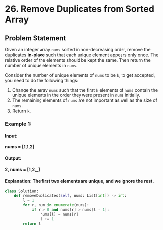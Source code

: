 # 26. Remove Duplicates from Sorted Array

## Problem Statement  
Given an integer array `nums` sorted in non-decreasing order, remove the duplicates **in-place** such that each unique element appears only once. The relative order of the elements should be kept the same. Then return the number of unique elements in `nums`.  

Consider the number of unique elements of `nums` to be `k`, to get accepted, you need to do the following things:  
1. Change the array `nums` such that the first `k` elements of `nums` contain the unique elements in the order they were present in `nums` initially.  
2. The remaining elements of `nums` are not important as well as the size of `nums`.  
3. Return `k`.  

### Example 1:
#### **Input:**  
#### **nums = [1,1,2]**
#### **Output:**
#### **2, nums = [1,2,_]**
#### **Explanation: The first two elements are unique, and we ignore the rest.**

```python
class Solution:
    def removeDuplicates(self, nums: List[int]) -> int:
        l = 1
        for r, num in enumerate(nums):
            if r > 0 and nums[r] > nums[l - 1]:  
                nums[l] = nums[r]
                l += 1
        return l
